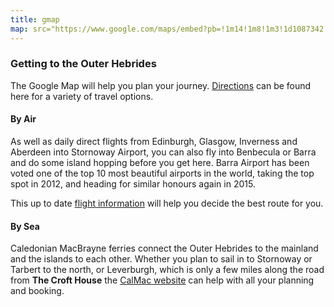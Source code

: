 ```yaml
---
title: gmap
map: src="https://www.google.com/maps/embed?pb=!1m14!1m8!1m3!1d1087342.378464592!2d-7.011691000000001!3d57.84010900000002!3m2!1i1024!2i768!4f13.1!3m3!1m2!1s0x488d9fdcef1672e9%3A0xeaf481e50e2725e8!2sBorve%2C+Isle+of+Harris%2C+Na+h-Eileanan+an+Iar+HS3!5e0!3m2!1sen!2suk!4v1427360426481" width="450" height="650" frameborder="0" style="border:0" scrolling="no"
---
```

### Getting to the Outer Hebrides

The Google Map will help you plan your journey. [Directions](https://www.google.com/maps/dir//Borve,+Isle+of+Harris,+Na+h-Eileanan+an+Iar+HS3,+UK/@57.840109,-7.011691,7z/data=!4m13!1m4!3m3!1s0x488d9fdcef1672e9:0xeaf481e50e2725e8!2sBorve,+Isle+of+Harris,+Na+h-Eileanan+an+Iar+HS3,+UK!3b1!4m7!1m0!1m5!1m1!1s0x488d9fdcef1672e9:0xeaf481e50e2725e8!2m2!1d-7.011691!2d57.840109?hl=en-GB "Google Map directions") can be found here for a variety of travel options.

#### By Air

As well as daily direct flights from Edinburgh, Glasgow, Inverness and Aberdeen into Stornoway Airport, you can also fly into Benbecula or Barra and do some island hopping before you get here. Barra Airport has been voted one of the top 10 most beautiful airports in the world, taking the top spot in 2012, and heading for similar honours again in 2015. 

This up to date [flight information](http://www.visitouterhebrides.co.uk/visitor-info/getting-to-the-outer-hebrides/by-plane?p=1 "Flight Information") will help you decide the best route for you.

#### By Sea

Caledonian MacBrayne ferries connect the Outer Hebrides to the mainland and the islands to each other. Whether you plan to sail in to Stornoway or Tarbert to the north, or Leverburgh, which is only a few miles along the road from **The Croft House** the [CalMac website](https://www.calmac.co.uk/destinations/harris "Harris ferries") can help with all your planning and booking.